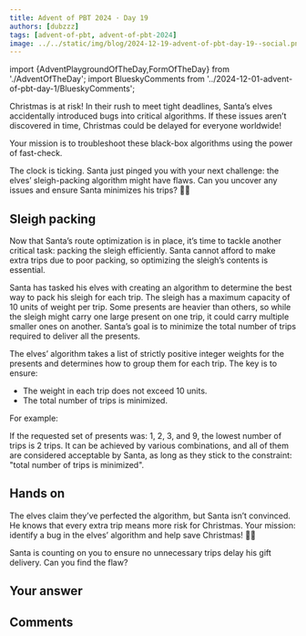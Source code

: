 ```yaml
---
title: Advent of PBT 2024 · Day 19
authors: [dubzzz]
tags: [advent-of-pbt, advent-of-pbt-2024]
image: ../../static/img/blog/2024-12-19-advent-of-pbt-day-19--social.png
---
```


import {AdventPlaygroundOfTheDay,FormOfTheDay} from './AdventOfTheDay';
import BlueskyComments from '../2024-12-01-advent-of-pbt-day-1/BlueskyComments';

Christmas is at risk! In their rush to meet tight deadlines, Santa’s elves accidentally introduced bugs into critical algorithms. If these issues aren’t discovered in time, Christmas could be delayed for everyone worldwide!

Your mission is to troubleshoot these black-box algorithms using the power of fast-check.

The clock is ticking. Santa just pinged you with your next challenge: the elves’ sleigh-packing algorithm might have flaws. Can you uncover any issues and ensure Santa minimizes his trips? 🎄✨

<!--truncate-->

## Sleigh packing

Now that Santa’s route optimization is in place, it’s time to tackle another critical task: packing the sleigh efficiently. Santa cannot afford to make extra trips due to poor packing, so optimizing the sleigh’s contents is essential.

Santa has tasked his elves with creating an algorithm to determine the best way to pack his sleigh for each trip. The sleigh has a maximum capacity of 10 units of weight per trip. Some presents are heavier than others, so while the sleigh might carry one large present on one trip, it could carry multiple smaller ones on another. Santa’s goal is to minimize the total number of trips required to deliver all the presents.

The elves’ algorithm takes a list of strictly positive integer weights for the presents and determines how to group them for each trip. The key is to ensure:

- The weight in each trip does not exceed 10 units.
- The total number of trips is minimized.

For example:

If the requested set of presents was: 1, 2, 3, and 9, the lowest number of trips is 2 trips. It can be achieved by various combinations, and all of them are considered acceptable by Santa, as long as they stick to the constraint: "total number of trips is minimized".

## Hands on

The elves claim they’ve perfected the algorithm, but Santa isn’t convinced. He knows that every extra trip means more risk for Christmas. Your mission: identify a bug in the elves’ algorithm and help save Christmas! 🎄✨

Santa is counting on you to ensure no unnecessary trips delay his gift delivery. Can you find the flaw?

<AdventPlaygroundOfTheDay />

## Your answer

<FormOfTheDay />

## Comments

<BlueskyComments url="https://bsky.app/profile/fast-check.dev/post/3ldnepa4pi22n" />

